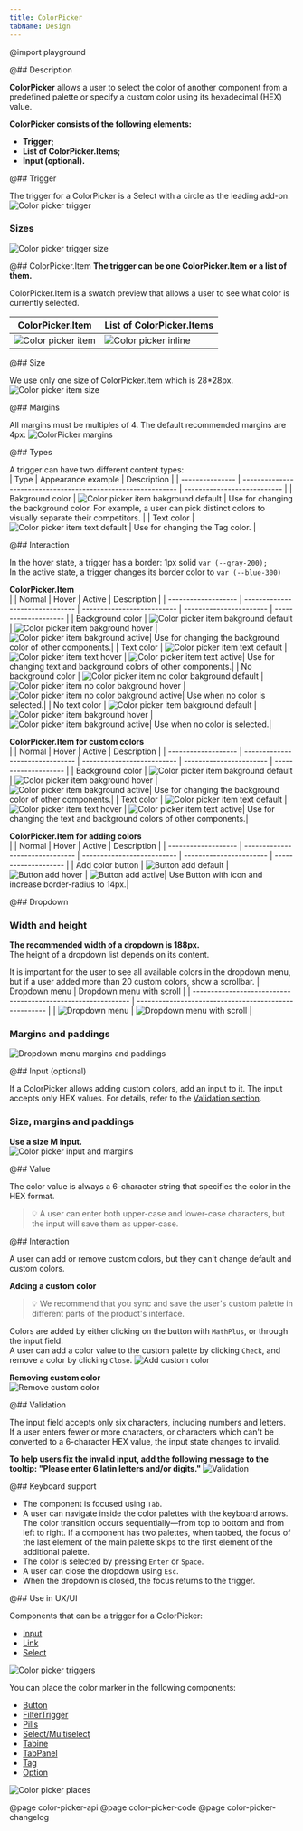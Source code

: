 ```yaml
---
title: ColorPicker
tabName: Design
---
```


@import playground

@## Description

**ColorPicker** allows a user to select the color of another component from a predefined palette or specify a custom color using its hexadecimal (HEX) value.

**ColorPicker consists of the following elements:**

- **Trigger;**
- **List of ColorPicker.Items;**
- **Input (optional).**

@## Trigger

The trigger for a ColorPicker is a Select with a circle as the leading add-on.
![Color picker trigger](static/trigger.png)

### Sizes

![Color picker trigger size](static/trigger-size.png)

@## ColorPicker.Item
**The trigger can be one ColorPicker.Item or a list of them.**

ColorPicker.Item is a swatch preview that allows a user to see what color is currently selected.

| ColorPicker.Item                                             | List of ColorPicker.Items                             |
| ------------------------------------------------------------ | ----------------------------------------------------- |
| ![Color picker item](static/colorpicker-item-bg-default.png) | ![Color picker inline](static/colorpicker-inline.png) |

@## Size

We use only one size of ColorPicker.Item which is 28\*28px.
![Color picker item size](static/colorpicker-item-size.png)

@## Margins

All margins must be multiples of 4. The default recommended margins are 4px:
![ColorPicker margins](static/colorpicker-margins.png)

@## Types

A trigger can have two different content types:  
| Type | Appearance example | Description |
| --------------- | ------------------------------------------------------------ | --------------------------- |
| Bakground color | ![Color picker item bakground default](static/colorpicker-item-bg-default.png) | Use for changing the background color. For example, a user can pick distinct colors to visually separate their competitors. |
| Text color | ![Color picker item text default](static/colorpicker-item-text-default.png) | Use for changing the Tag color. |

@## Interaction

In the hover state, a trigger has a border: 1px solid `var (--gray-200);`  
In the active state, a trigger changes its border color to `var (--blue-300)`

**ColorPicker.Item**  
| | Normal | Hover | Active | Description |
| ------------------- | ------------------------------- | -------------------------- | ----------------------- | -------------------- |
| Background color | ![Color picker item bakground default](static/colorpicker-item-bg-default.png) | ![Color picker item bakground hover](static/colorpicker-item-bg-hover.png) | ![Color picker item bakground active](static/colorpicker-item-bg-active.png)| Use for changing the background color of other components.|
| Text color | ![Color picker item text default](static/colorpicker-item-text-default.png) | ![Color picker item text hover](static/colorpicker-item-text-hover.png) | ![Color picker item text active](static/colorpicker-item-text-active.png)| Use for changing text and background colors of other components.|
| No background color | ![Color picker item  no color bakground default](static/colorpicker-item-nocolor-default.png) | ![Color picker item no color bakground hover](static/colorpicker-item-nocolor-hover.png) | ![Color picker item no color bakground active](static/colorpicker-item-nocolor-active.png)| Use when no color is selected.|
| No text color | ![Color picker item bakground default](static/colorpicker-item-text-nocolor-default.png) | ![Color picker item bakground hover](static/colorpicker-item-text-nocolor-hover.png) | ![Color picker item bakground active](static/colorpicker-item-text-nocolor-active.png)| Use when no color is selected.|

**ColorPicker.Item for custom colors**  
| | Normal | Hover | Active | Description |
| ------------------- | ------------------------------- | -------------------------- | ----------------------- | -------------------- |
| Background color | ![Color picker item bakground default](static/colorpicker-item-bg-default.png) | ![Color picker item bakground hover](static/colorpicker-item-custom-hover.png) | ![Color picker item bakground active](static/colorpicker-item-bg-active.png)| Use for changing the background color of other components.|
| Text color | ![Color picker item text default](static/colorpicker-item-text-default.png) | ![Color picker item text hover](static/colorpicker-item-custom-text-hover.png) | ![Color picker item text active](static/colorpicker-item-text-active.png)| Use for changing the text and background colors of other components.|

**ColorPicker.Item for adding colors**  
| | Normal | Hover | Active | Description |
| ------------------- | ------------------------------- | -------------------------- | ----------------------- | -------------------- |
| Add color button | ![Button add default](static/btn-add-default.png) | ![Button add hover](static/btn-add-hover.png) | ![Button add active](static/btn-add-active.png)| Use Button with icon and increase border-radius to 14px.|

@## Dropdown

### Width and height

**The recommended width of a dropdown is 188px.**  
The height of a dropdown list depends on its content.

It is important for the user to see all available colors in the dropdown menu, but if a user added more than 20 custom colors, show a scrollbar.
| Dropdown menu | Dropdown menu with scroll |
| ------------------------------------------------------------ | ----------------------------------------------------- |
| ![Dropdown menu](static/dropdown-menu.png) | ![Dropdown menu with scroll](static/scroll.png) |

### Margins and paddings

![Dropdown menu margins and paddings](static/colorpicker-margins-paddings.png)

@## Input (optional)

If a ColorPicker allows adding custom colors, add an input to it.
The input accepts only HEX values. For details, refer to the [Validation section](/components/color-picker/#validation).

### Size, margins and paddings

**Use a size M input.**  
![Color picker input and margins](static/colorpicker-input-margins.png)

@## Value

The color value is always a 6-character string that specifies the color in the HEX format.

> 💡 A user can enter both upper-case and lower-case characters, but the input will save them as upper-case.

@## Interaction

A user can add or remove custom colors, but they can't change default and custom colors.

**Adding a custom color**

> 💡 We recommend that you sync and save the user's custom palette in different parts of the product's interface.

Colors are added by either clicking on the button with `MathPlus`, or through the input field.  
A user can add a color value to the custom palette by clicking `Check`, and remove a color by clicking `Close`.
![Add custom color](static/add-custom-color.png)

**Removing custom color**  
![Remove custom color](static/remove-custom-color.png)

@## Validation

The input field accepts only six characters, including numbers and letters.  
If a user enters fewer or more characters, or characters which can't be converted to a 6-character HEX value, the input state changes to invalid.

**To help users fix the invalid input, add the following message to the tooltip: "Please enter 6 latin letters and/or digits."**
![Validation](static/validation.png)

@## Keyboard support

- The component is focused using `Tab`.
- A user can navigate inside the color palettes with the keyboard arrows. The color transition occurs sequentially—from top to bottom and from left to right. If a component has two palettes, when tabbed, the focus of the last element of the main palette skips to the first element of the additional palette.
- The color is selected by pressing `Enter` or `Space`.
- A user can close the dropdown using `Esc`.
- When the dropdown is closed, the focus returns to the trigger.

@## Use in UX/UI

Components that can be a trigger for a ColorPicker:

- [Input](/components/input/)
- [Link](/components/link/)
- [Select](/components/select/)

![Color picker triggers](static/color-picker-triggers.png)

You can place the color marker in the following components:

- [Button](/components/button/)
- [FilterTrigger](/components/filter-trigger/)
- [Pills](/components/pills/)
- [Select/Multiselect](/components/select/)
- [Tabine](/components/tab-line/)
- [TabPanel](/components/tab-panel/)
- [Tag](/components/tag/)
- [Option](/components/dropdown-menu/#a66af9)

![Color picker places](static/color-picker-places.png)

@page color-picker-api
@page color-picker-code
@page color-picker-changelog
